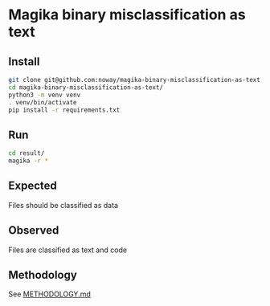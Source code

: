 # Magika binary misclassification as text

## Install

```bash
git clone git@github.com:noway/magika-binary-misclassification-as-text.git
cd magika-binary-misclassification-as-text/
python3 -m venv venv
. venv/bin/activate
pip install -r requirements.txt
```

## Run

```bash
cd result/
magika -r *
```

## Expected

Files should be classified as data

## Observed

Files are classified as text and code

## Methodology
See [METHODOLOGY.md](METHODOLOGY.md)